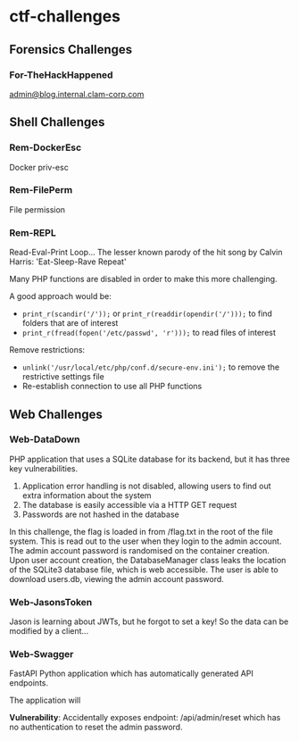 # ctf-challenges

## Forensics Challenges

### For-TheHackHappened

admin@blog.internal.clam-corp.com


## Shell Challenges

### Rem-DockerEsc

Docker priv-esc

### Rem-FilePerm

File permission

### Rem-REPL

Read-Eval-Print Loop... The lesser known parody of the hit song by Calvin Harris: 'Eat-Sleep-Rave Repeat'

Many PHP functions are disabled in order to make this more challenging.

A good approach would be:
- `print_r(scandir('/'));` or `print_r(readdir(opendir('/')));` to find folders that are of interest
- `print_r(fread(fopen('/etc/passwd', 'r')));` to read files of interest

Remove restrictions:
- `unlink('/usr/local/etc/php/conf.d/secure-env.ini');` to remove the restrictive settings file
- Re-establish connection to use all PHP functions

## Web Challenges

### Web-DataDown

PHP application that uses a SQLite database for its backend, but it has three key vulnerabilities.

1. Application error handling is not disabled, allowing users to find out extra information about the system
2. The database is easily accessible via a HTTP GET request
3. Passwords are not hashed in the database

In this challenge, the flag is loaded in from /flag.txt in the root of the file system. This is read out to the user when
they login to the admin account.
The admin account password is randomised on the container creation.
Upon user account creation, the DatabaseManager class leaks the location of the SQLite3 database file, which is web accessible.
The user is able to download users.db, viewing the admin account password.


### Web-JasonsToken

Jason is learning about JWTs, but he forgot to set a key! So the data can be modified by a client...


### Web-Swagger

FastAPI Python application which has automatically generated API endpoints.

The application will 

**Vulnerability**: Accidentally exposes endpoint: /api/admin/reset which has no authentication to reset the admin password.


